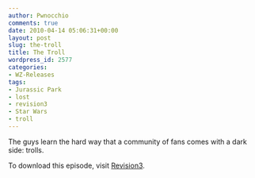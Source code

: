 ```yaml
---
author: Pwnocchio
comments: true
date: 2010-04-14 05:06:31+00:00
layout: post
slug: the-troll
title: The Troll
wordpress_id: 2577
categories:
- WZ-Releases
tags:
- Jurassic Park
- lost
- revision3
- Star Wars
- troll
---
```


The guys learn the hard way that a community of fans comes with a dark side: trolls.

To download this episode, visit [Revision3](http://www.revision3.com/webzeroes/thetroll).
